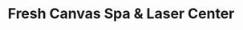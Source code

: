 ---
title: "Fresh Canvas Spa & Laser Center"
url: /burnaby/fresh-canvas-spa-and-laser-center/
shop: beauty
---